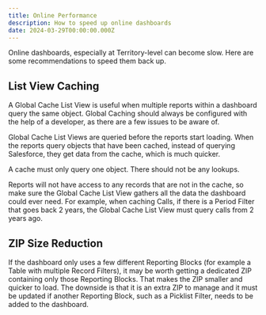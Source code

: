 ```yaml
---
title: Online Performance
description: How to speed up online dashboards
date: 2024-03-29T00:00:00.000Z
---
```


Online dashboards, especially at Territory-level can become slow. Here are some recommendations to speed them back up.

## List View Caching

A Global Cache List View is useful when multiple reports within a dashboard query the same object. Global Caching should always be configured with the help of a developer, as there are a few issues to be aware of.

Global Cache List Views are queried before the reports start loading. When the reports query objects that have been cached, instead of querying Salesforce, they get data from the cache, which is much quicker.

A cache must only query one object. There should not be any lookups.

Reports will not have access to any records that are not in the cache, so make sure the Global Cache List View gathers all the data the dashboard could ever need. For example, when caching Calls, if there is a Period Filter that goes back 2 years, the Global Cache List View must query calls from 2 years ago.

## ZIP Size Reduction

If the dashboard only uses a few different Reporting Blocks (for example a Table with multiple Record Filters), it may be worth getting a dedicated ZIP containing only those Reporting Blocks. That makes the ZIP smaller and quicker to load. The downside is that it is an extra ZIP to manage and it must be updated if another Reporting Block, such as a Picklist Filter, needs to be added to the dashboard.

